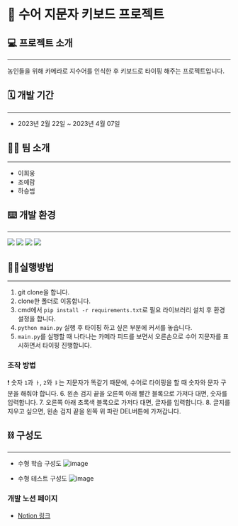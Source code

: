 # 🤟 수어 지문자 키보드 프로젝트

## 💻 프로젝트 소개
---
농인들을 위해 카메라로 지수어를 인식한 후 키보드로 타이핑 해주는 프로젝트입니다.

## 🗓️ 개발 기간
---
- 2023년 2월 22일 ~ 2023년 4월 07일

## 👨‍💻 팀 소개
---
- 이희웅
- 조예람
- 하승범

## ⌨️ 개발 환경
---
<img src="https://img.shields.io/badge/Python-3776AB?style=for-the-badge&logo=Python&logoColor=white"/>
<img src="https://img.shields.io/badge/TensorFlow-FF6F00?style=for-the-badge&logo=TensorFlow&logoColor=white"/>
<img src="https://img.shields.io/badge/Keras-D00000?style=for-the-badge&logo=Keras&logoColor=white"/>
<img src="https://img.shields.io/badge/scikit_learn-F7931E?style=for-the-badge&logo=scikit-learn&logoColor=white"/>
<!-- plastic, flat, flat-square, for-the-badge, social -->


## 🏃‍♀️실행방법
---
1. git clone을 합니다.
2. clone한 폴더로 이동합니다.
3. cmd에서 `pip install -r requirements.txt`로 필요 라이브러리 설치 후 환경 설정을 합니다.
4. `python main.py` 실행 후 타이핑 하고 싶은 부분에 커서를 놓습니다.
5. `main.py`를 실행할 때 나타나는 카메라 피드를 보면서 오른손으로 수어 지문자를 표시하면서 타이핑 진행합니다.

### 조작 방법
❗️ 숫자 `1`과 `ㅏ`, `2`와 `ㅑ`는 지문자가 똑같기 때문에, 수어로 타이핑을 할 때 숫자와 문자 구분을 해줘야 합니다. 
6. 왼손 검지 끝을 오른쪽 아래 빨간 블록으로 가져다 대면, 숫자를 입력합니다.
7. 오른쪽 아래 초록색 블록으로 가저다 대면, 글자를 입력합니다.
8. 글지를 지우고 싶으면, 왼손 검지 끝을 왼쪽 위 파란 DEL버튼에 가져갑니다. 


## ⛓️ 구성도
---
- 수형 학습 구성도
![image](https://user-images.githubusercontent.com/120548753/230588443-4615e0d4-5dbb-4d10-b6c9-d58e5f3bd81a.png)

- 수형 테스트 구성도
![image](https://user-images.githubusercontent.com/120548753/230588274-56753e04-98e3-4f9b-9c53-ae3eb28acda6.png)


### 개발 노션 페이지
- [Notion 링크](https://rammm.notion.site/8cbcbdcc3df34477888c92ed92233b13)

